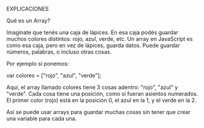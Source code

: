 EXPLICACIONES

Qué es un Array?

Imaginate que tenés una caja de lápices. En esa caja podés guardar muchos colores distintos: rojo, azul, verde, etc.
Un array en JavaScript es como esa caja, pero en vez de lápices, guarda datos. Puede guardar números, palabras, o incluso otras cosas.

Por ejemplo si ponemos:

var colores = ["rojo", "azul", "verde"];

Aquí, el array llamado colores tiene 3 cosas adentro: "rojo", "azul" y "verde".
Cada cosa tiene una posición, como si fueran asientos numerados.
El primer color (rojo) está en la posición 0, el azul en la 1, y el verde en la 2.

Así se puede usar arrays para guardar muchas cosas sin tener que crear una variable para cada una.